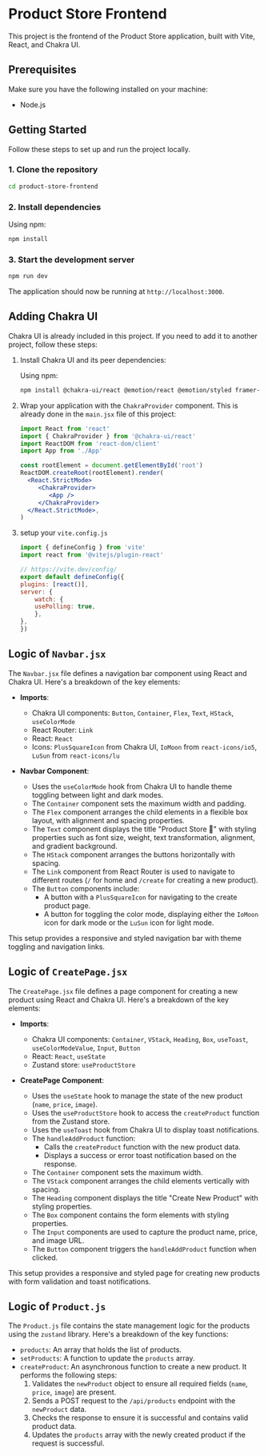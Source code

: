 # Product Store Frontend

This project is the frontend of the Product Store application, built with Vite, React, and Chakra UI.

## Prerequisites

Make sure you have the following installed on your machine:

- Node.js

## Getting Started

Follow these steps to set up and run the project locally.

### 1. Clone the repository

```sh
cd product-store-frontend
```

### 2. Install dependencies

Using npm:

```sh
npm install
```

### 3. Start the development server

```sh
npm run dev
```

The application should now be running at `http://localhost:3000`.

## Adding Chakra UI

Chakra UI is already included in this project. If you need to add it to another project, follow these steps:

1. Install Chakra UI and its peer dependencies:

    Using npm:

    ```sh
    npm install @chakra-ui/react @emotion/react @emotion/styled framer-motion
    ```

2. Wrap your application with the `ChakraProvider` component. This is already done in the `main.jsx` file of this project:

    ```jsx
    import React from 'react'
    import { ChakraProvider } from '@chakra-ui/react'
    import ReactDOM from 'react-dom/client'
    import App from './App'

    const rootElement = document.getElementById('root')
    ReactDOM.createRoot(rootElement).render(
      <React.StrictMode>
         <ChakraProvider>
            <App />
         </ChakraProvider>
      </React.StrictMode>,
    )
    ```

3. setup your `vite.config.js` 
    ```jsx
    import { defineConfig } from 'vite'
    import react from '@vitejs/plugin-react'

    // https://vite.dev/config/
    export default defineConfig({
    plugins: [react()],
    server: {
        watch: {
        usePolling: true,
        },
    },
    })
    ```
## Logic of `Navbar.jsx`

The `Navbar.jsx` file defines a navigation bar component using React and Chakra UI. Here's a breakdown of the key elements:

- **Imports**:
  - Chakra UI components: `Button`, `Container`, `Flex`, `Text`, `HStack`, `useColorMode`
  - React Router: `Link`
  - React: `React`
  - Icons: `PlusSquareIcon` from Chakra UI, `IoMoon` from `react-icons/io5`, `LuSun` from `react-icons/lu`

- **Navbar Component**:
  - Uses the `useColorMode` hook from Chakra UI to handle theme toggling between light and dark modes.
  - The `Container` component sets the maximum width and padding.
  - The `Flex` component arranges the child elements in a flexible box layout, with alignment and spacing properties.
  - The `Text` component displays the title "Product Store 🛒" with styling properties such as font size, weight, text transformation, alignment, and gradient background.
  - The `HStack` component arranges the buttons horizontally with spacing.
  - The `Link` component from React Router is used to navigate to different routes (`/` for home and `/create` for creating a new product).
  - The `Button` components include:
    - A button with a `PlusSquareIcon` for navigating to the create product page.
    - A button for toggling the color mode, displaying either the `IoMoon` icon for dark mode or the `LuSun` icon for light mode.

This setup provides a responsive and styled navigation bar with theme toggling and navigation links.

## Logic of `CreatePage.jsx`

The `CreatePage.jsx` file defines a page component for creating a new product using React and Chakra UI. Here's a breakdown of the key elements:

- **Imports**:
  - Chakra UI components: `Container`, `VStack`, `Heading`, `Box`, `useToast`, `useColorModeValue`, `Input`, `Button`
  - React: `React`, `useState`
  - Zustand store: `useProductStore`

- **CreatePage Component**:
  - Uses the `useState` hook to manage the state of the new product (`name`, `price`, `image`).
  - Uses the `useProductStore` hook to access the `createProduct` function from the Zustand store.
  - Uses the `useToast` hook from Chakra UI to display toast notifications.
  - The `handleAddProduct` function:
    - Calls the `createProduct` function with the new product data.
    - Displays a success or error toast notification based on the response.
  - The `Container` component sets the maximum width.
  - The `VStack` component arranges the child elements vertically with spacing.
  - The `Heading` component displays the title "Create New Product" with styling properties.
  - The `Box` component contains the form elements with styling properties.
  - The `Input` components are used to capture the product name, price, and image URL.
  - The `Button` component triggers the `handleAddProduct` function when clicked.

This setup provides a responsive and styled page for creating new products with form validation and toast notifications.

## Logic of `Product.js`

The `Product.js` file contains the state management logic for the products using the `zustand` library. Here's a breakdown of the key functions:

- `products`: An array that holds the list of products.
- `setProducts`: A function to update the `products` array.
- `createProduct`: An asynchronous function to create a new product. It performs the following steps:
    1. Validates the `newProduct` object to ensure all required fields (`name`, `price`, `image`) are present.
    2. Sends a POST request to the `/api/products` endpoint with the `newProduct` data.
    3. Checks the response to ensure it is successful and contains valid product data.
    4. Updates the `products` array with the newly created product if the request is successful.